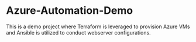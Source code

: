 # Azure-Automation-Demo

This is a demo project where Terraform is leveraged to provision Azure VMs and Ansible is utilized to conduct webserver configurations.
